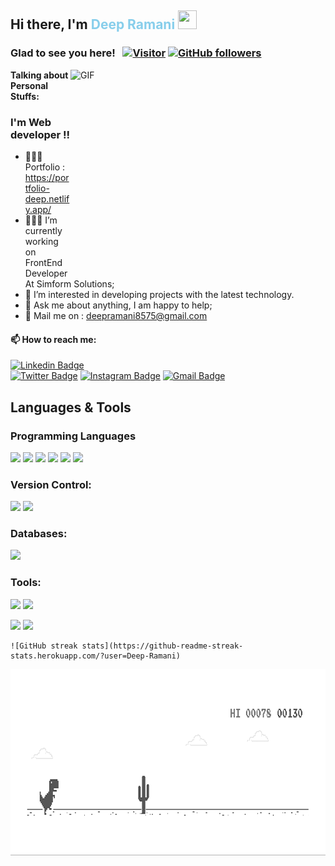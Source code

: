 

## Hi there, I'm  <font color="skyblue"> Deep Ramani</font> <img src="https://raw.githubusercontent.com/MartinHeinz/MartinHeinz/master/wave.gif" width="30px" height="30px">

### Glad to see you here! &nbsp; [![Visitor](https://visitor-badge.laobi.icu/badge?page_id=Deep-Ramani.Deep-Ramani)](https://github.com/Deep-Ramani) [![GitHub followers](https://img.shields.io/github/followers/Deep-Ramani.svg?style=social&label=Follow)](https://github.com/Deep-Ramani?tab=followers)

<img align="right" alt="GIF" src="https://github.com/Gapur/Gapur/blob/master/coding.gif?raw=true" width="408" height="318" />


**Talking about Personal Stuffs:**
### I'm Web developer !!

- 👨🏻‍💻 Portfolio : https://portfolio-deep.netlify.app/
- 👨🏻‍💻 I’m currently working on FrontEnd Developer At Simform Solutions;
- 🚀  I’m interested in developing      projects with the latest technology.
- 💬 Ask me about anything, I am happy to help;
- 📧 Mail me on : deepramani8575@gmail.com







#### 📫 How to reach me:
[![Linkedin Badge](https://img.shields.io/badge/-LinkedIn-0e76a8?style=flat-square&logo=Linkedin&logoColor=white)](https://www.linkedin.com/in/deep-ramani-486954202)    
[![Twitter Badge](https://img.shields.io/badge/-Twitter-00acee?style=flat-square&logo=Twitter&logoColor=white)](https://twitter.com/dsp_ramani) 
[![Instagram Badge](https://img.shields.io/badge/-Instagram-e4405f?style=flat-square&logo=Instagram&logoColor=white)](#)
[![Gmail Badge](https://img.shields.io/badge/Gmail-D14836?style=flat-square&logo=gmail&logoColor=white)](https://gmail.com/deepramani8575@gmail.com) 

<p align="center">

<h2>Languages & Tools</h2>


<h3>Programming Languages</h3>
<p>
<!-- <img src="https://img.shields.io/badge/node.js%20-%2343853D.svg?&style=for-the-badge&logo=node.js&logoColor=white"/> -->
 <img src="https://img.shields.io/badge/javascript%20-%23323330.svg?&style=for-the-badge&logo=javascript&logoColor=%23F7DF1E"/>
 <img src="https://img.shields.io/badge/c%20-%2300599C.svg?&style=for-the-badge&logo=c&logoColor=white"/>
    <img src="https://img.shields.io/badge/c++%20-%2300599C.svg?&style=for-the-badge&logo=c%2B%2B&ogoColor=white"/>
 <img src="https://img.shields.io/badge/php-%23777BB4.svg?&style=for-the-badge&logo=php&logoColor=white"/>
    <img src="https://img.shields.io/badge/html5%20-%23E34F26.svg?&style=for-the-badge&logo=html5&logoColor=white"/>
    <img src="https://img.shields.io/badge/css3%20-%231572B6.svg?&style=for-the-badge&logo=css3&logoColor=white"/>
</p>

<h3 align="left">Version Control:</h3>
  <p>
    <img src="https://img.shields.io/badge/git%20-%23F05033.svg?&style=for-the-badge&logo=git&logoColor=white"/>
    <img src="https://img.shields.io/badge/github%20-%23121011.svg?&style=for-the-badge&logo=github&logoColor=white"/>
  
  <h3 align="left">Databases:</h3>
  <p>
    <img src="https://img.shields.io/badge/mysql-%2300f.svg?&style=for-the-badge&logo=mysql&logoColor=white"/>
   
  </p>


  <p>
   <h3 align="left">Tools:</h3>
  <p>
    <img src="https://img.shields.io/badge/Visual_Studio_Code-0078D4?style=for-the-badge&logo=visual%20studio%20code&logoColor=white"/>
    <img src="https://img.shields.io/badge/sublime_text-%23575757.svg?&style=for-the-badge&logo=sublime-text&logoColor=important"/>
    
  </p>
  </p>
</p>
    




<p>

  <img height="180em" src="https://github-readme-stats.vercel.app/api?username=Deep-Ramani&show_icons=true&hide_border=true&&count_private=true&include_all_commits=true" />
   <img height="180em" src="https://github-readme-stats.vercel.app/api/top-langs/?username=Deep-Ramani&exclude_repo=KNN-Image-Classification&show_icons=true&hide_border=true&layout=compact&langs_count=8"/>
 
    ![GitHub streak stats](https://github-readme-streak-stats.herokuapp.com/?user=Deep-Ramani)  
  
</p>



<p>
<img src="assets/dino.gif" width="890px" height="300px"/>
</p>














<!--
**Deep-Ramani/Deep-Ramani** is a ✨ _special_ ✨ repository because its `README.md` (this file) appears on your GitHub profile.

Here are some ideas to get you started:

- 🔭 I’m currently working on ...
- 🌱 I’m currently learning ...
- 👯 I’m looking to collaborate on ...
- 🤔 I’m looking for help with ...
- 💬 Ask me about ...
- 📫 How to reach me: ...
- 😄 Pronouns: ...
- ⚡ Fun fact: ...
-->
